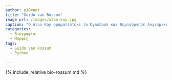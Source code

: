 ```yaml
---
author: p18mant
title: "Guido van Rossum"
image_url: /images/alan-kay.jpg
caption: "O Alan Kay οραματίστηκε το Dynabook και δημιούργησε λογισμικό που διευκολύνει τα παιδιά να μάθουν να σκέφτονται μαζί με τους υπολογιστές"
categories:
  - Βιογραφία 
  - Μορφές
tags:
  - Guido van Rossum
  - Python
  
---
```


{% include_relative bio-rossum.md %}

